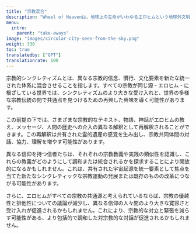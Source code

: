 ```yaml
---
title: "宗教混合"
description: "Wheel of Heavenは、地球上の生命がいわゆるエロヒムという地球外文明によって知的に設計されたという仮説を探求する知識ベースです。"
menu:
  intro:
    parent: "take-aways"
image: "images/circular-city-seen-from-the-sky.png"
weight: 330
toc: true
translatedby: ["GPT"]
translationrate: 100
---
```


宗教的シンクレティズムとは、異なる宗教的信念、慣行、文化要素を新たな統一された体系に混合させることを指します。すべての宗教が同じ源 - エロヒム - に根ざしている世界では、シンクレティズムのより大きな受け入れと、世界の多様な宗教伝統の間で共通点を見つけるための再興した興味を導く可能性があります。

この前提の下では、さまざまな宗教的なテキスト、物語、神話がエロヒムの教え、メッセージ、人間の歴史への介入の異なる解釈として再解釈されることができます。この再解釈は共有された霊的遺産の感覚を生み出し、宗教共同体間の対話、協力、理解を増やす可能性があります。

異なる信仰を持つ信者たちは、それぞれの宗教教義や実践の類似性を認識し、これらの教義がどのようにして調和または統合されるかを探求することにより開放的になるかもしれません。これは、共有された宇宙起源を統一要素として焦点を当てた新たなシンクレティックな宗教運動の発展または既存のものの改革につながる可能性があります。

さらに、エロヒムがすべての宗教の共通源と考えられているならば、宗教の優越性と排他性についての議論が減少し、異なる信仰の人々間のより大きな寛容さと受け入れが促進されるかもしれません。これにより、宗教的な対立と緊張を減らす可能性がある、より包括的で調和した対宗教的な対話が促進されるかもしれません。
